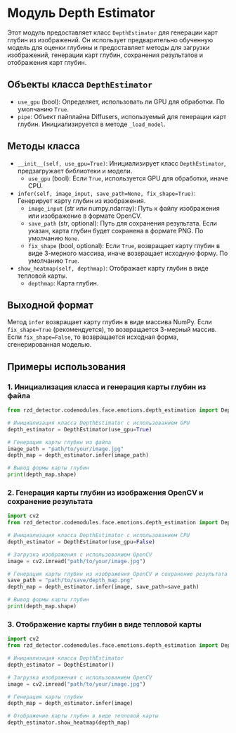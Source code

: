 # Модуль Depth Estimator

Этот модуль предоставляет класс `DepthEstimator` для генерации карт глубин из изображений. Он использует предварительно обученную модель для оценки глубины и предоставляет методы для загрузки изображений, генерации карт глубин, сохранения результатов и отображения карт глубин.

## Объекты класса `DepthEstimator`

*   `use_gpu` (bool): Определяет, использовать ли GPU для обработки. По умолчанию `True`.
*   `pipe`: Объект пайплайна Diffusers, используемый для генерации карт глубин. Инициализируется в методе `_load_model`.

## Методы класса

*   `__init__(self, use_gpu=True)`: Инициализирует класс `DepthEstimator`, предзагружает библиотеки и модели.
	*   `use_gpu` (bool): Если `True`, используется GPU для обработки, иначе CPU.
*   `infer(self, image_input, save_path=None, fix_shape=True)`: Генерирует карту глубин из изображения.
	*   `image_input` (str или numpy.ndarray): Путь к файлу изображения или изображение в формате OpenCV.
	*   `save_path` (str, optional): Путь для сохранения результата. Если указан, карта глубин будет сохранена в формате PNG. По умолчанию `None`.
	*   `fix_shape` (bool, optional): Если `True`, возвращает карту глубин в виде 3-мерного массива, иначе возвращает исходную форму. По умолчанию `True`.
*   `show_heatmap(self, depthmap)`: Отображает карту глубин в виде тепловой карты.
	*   `depthmap`: Карта глубин.

## Выходной формат

Метод `infer` возвращает карту глубин в виде массива NumPy. Если `fix_shape=True` (рекомендуется), то возвращается 3-мерный массив. Если `fix_shape=False`, то возвращается исходная форма, сгенерированная моделью.

## Примеры использования

### 1. Инициализация класса и генерация карты глубин из файла

```python
from rzd_detector.codemodules.face.emotions.depth_estimation import DepthEstimator

# Инициализация класса DepthEstimator с использованием GPU
depth_estimator = DepthEstimator(use_gpu=True)

# Генерация карты глубин из файла
image_path = "path/to/your/image.jpg"
depth_map = depth_estimator.infer(image_path)

# Вывод формы карты глубин
print(depth_map.shape)
```

### 2. Генерация карты глубин из изображения OpenCV и сохранение результата

```python
import cv2
from rzd_detector.codemodules.face.emotions.depth_estimation import DepthEstimator

# Инициализация класса DepthEstimator с использованием CPU
depth_estimator = DepthEstimator(use_gpu=False)

# Загрузка изображения с использованием OpenCV
image = cv2.imread("path/to/your/image.jpg")

# Генерация карты глубин из изображения OpenCV и сохранение результата
save_path = "path/to/save/depth_map.png"
depth_map = depth_estimator.infer(image, save_path=save_path)

# Вывод формы карты глубин
print(depth_map.shape)
```

### 3. Отображение карты глубин в виде тепловой карты

```python
import cv2
from rzd_detector.codemodules.face.emotions.depth_estimation import DepthEstimator

# Инициализация класса DepthEstimator
depth_estimator = DepthEstimator()

# Загрузка изображения с использованием OpenCV
image = cv2.imread("path/to/your/image.jpg")

# Генерация карты глубин
depth_map = depth_estimator.infer(image)

# Отображение карты глубин в виде тепловой карты
depth_estimator.show_heatmap(depth_map)
```